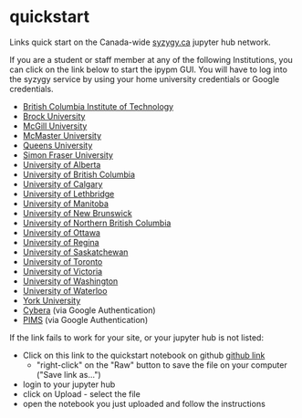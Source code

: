# quickstart
Links quick start on the Canada-wide [syzygy.ca](https://intro.syzygy.ca/) jupyter hub network.

If you are a student or staff member at any of the following Institutions, you can click on the link below to start the ipypm GUI. You will have
to log into the syzygy service by using your home university credentials or Google credentials.

* [British Columbia Institute of Technology](https://bcit.syzygy.ca/jupyter/hub/user-redirect/git-pull?repo=https%3A%2F%2Fgithub.com%2Fpypm%2Fquickstart&urlpath=tree%2Fquickstart%2Fsyzygy%2Fipypm-quickstart.ipynb)
* [Brock University](https://brocku.syzygy.ca/jupyter/hub/user-redirect/git-pull?repo=https%3A%2F%2Fgithub.com%2Fpypm%2Fquickstart&urlpath=tree%2Fquickstart%2Fsyzygy%2Fipypm-quickstart.ipynb)
* [McGill University](https://mcgill.syzygy.ca/jupyter/hub/user-redirect/git-pull?repo=https%3A%2F%2Fgithub.com%2Fpypm%2Fquickstart&urlpath=tree%2Fquickstart%2Fsyzygy%2Fipypm-quickstart.ipynb)
* [McMaster University](https://mcmaster.syzygy.ca/jupyter/hub/user-redirect/git-pull?repo=https%3A%2F%2Fgithub.com%2Fpypm%2Fquickstart&urlpath=tree%2Fquickstart%2Fsyzygy%2Fipypm-quickstart.ipynb)
* [Queens University](https://queensu.syzygy.ca/jupyter/hub/user-redirect/git-pull?repo=https%3A%2F%2Fgithub.com%2Fpypm%2Fquickstart&urlpath=tree%2Fquickstart%2Fsyzygy%2Fipypm-quickstart.ipynb)
* [Simon Fraser University](https://sfu.syzygy.ca/jupyter/hub/user-redirect/git-pull?repo=https%3A%2F%2Fgithub.com%2Fpypm%2Fquickstart&urlpath=tree%2Fquickstart%2Fsyzygy%2Fipypm-quickstart.ipynb)
* [University of Alberta](https://ualberta.syzygy.ca/jupyter/hub/user-redirect/git-pull?repo=https%3A%2F%2Fgithub.com%2Fpypm%2Fquickstart&urlpath=tree%2Fquickstart%2Fsyzygy%2Fipypm-quickstart.ipynb)
* [University of British Columbia](https://ubc.syzygy.ca/jupyter/hub/user-redirect/git-pull?repo=https%3A%2F%2Fgithub.com%2Fpypm%2Fquickstart&urlpath=tree%2Fquickstart%2Fsyzygy%2Fipypm-quickstart.ipynb)
* [University of Calgary](https://ucalgary.syzygy.ca/jupyter/hub/user-redirect/git-pull?repo=https%3A%2F%2Fgithub.com%2Fpypm%2Fquickstart&urlpath=tree%2Fquickstart%2Fsyzygy%2Fipypm-quickstart.ipynb)
* [University of Lethbridge](https://uleth.syzygy.ca/jupyter/hub/user-redirect/git-pull?repo=https%3A%2F%2Fgithub.com%2Fpypm%2Fquickstart&urlpath=tree%2Fquickstart%2Fsyzygy%2Fipypm-quickstart.ipynb)
* [University of Manitoba](https://umanitoba.syzygy.ca/jupyter/hub/user-redirect/git-pull?repo=https%3A%2F%2Fgithub.com%2Fpypm%2Fquickstart&urlpath=tree%2Fquickstart%2Fsyzygy%2Fipypm-quickstart.ipynb)
* [University of New Brunswick](https://unb.syzygy.ca/jupyter/hub/user-redirect/git-pull?repo=https%3A%2F%2Fgithub.com%2Fpypm%2Fquickstart&urlpath=tree%2Fquickstart%2Fsyzygy%2Fipypm-quickstart.ipynb)
* [University of Northern British Columbia](https://unbc.syzygy.ca/jupyter/hub/user-redirect/git-pull?repo=https%3A%2F%2Fgithub.com%2Fpypm%2Fquickstart&urlpath=tree%2Fquickstart%2Fsyzygy%2Fipypm-quickstart.ipynb)
* [University of Ottawa](https://uottawa.syzygy.ca/jupyter/hub/user-redirect/git-pull?repo=https%3A%2F%2Fgithub.com%2Fpypm%2Fquickstart&urlpath=tree%2Fquickstart%2Fsyzygy%2Fipypm-quickstart.ipynb)
* [University of Regina](https://uregina.syzygy.ca/jupyter/hub/user-redirect/git-pull?repo=https%3A%2F%2Fgithub.com%2Fpypm%2Fquickstart&urlpath=tree%2Fquickstart%2Fsyzygy%2Fipypm-quickstart.ipynb)
* [University of Saskatchewan](https://usask.syzygy.ca/jupyter/hub/user-redirect/git-pull?repo=https%3A%2F%2Fgithub.com%2Fpypm%2Fquickstart&urlpath=tree%2Fquickstart%2Fsyzygy%2Fipypm-quickstart.ipynb)
* [University of Toronto](https://utoronto.syzygy.ca/jupyter/hub/user-redirect/git-pull?repo=https%3A%2F%2Fgithub.com%2Fpypm%2Fquickstart&urlpath=tree%2Fquickstart%2Fsyzygy%2Fipypm-quickstart.ipynb)
* [University of Victoria](https://uvic.syzygy.ca/jupyter/hub/user-redirect/git-pull?repo=https%3A%2F%2Fgithub.com%2Fpypm%2Fquickstart&urlpath=tree%2Fquickstart%2Fsyzygy%2Fipypm-quickstart.ipynb)
* [University of Washington](https://uw.syzygy.ca/jupyter/hub/user-redirect/git-pull?repo=https%3A%2F%2Fgithub.com%2Fpypm%2Fquickstart&urlpath=tree%2Fquickstart%2Fsyzygy%2Fipypm-quickstart.ipynb)
* [University of Waterloo](https://uwaterloo.syzygy.ca/jupyter/hub/user-redirect/git-pull?repo=https%3A%2F%2Fgithub.com%2Fpypm%2Fquickstart&urlpath=tree%2Fquickstart%2Fsyzygy%2Fipypm-quickstart.ipynb)
* [York University](https://yorku.syzygy.ca/jupyter/hub/user-redirect/git-pull?repo=https%3A%2F%2Fgithub.com%2Fpypm%2Fquickstart&urlpath=tree%2Fquickstart%2Fsyzygy%2Fipypm-quickstart.ipynb)
* [Cybera](https://cybera.syzygy.ca/jupyter/hub/user-redirect/git-pull?repo=https%3A%2F%2Fgithub.com%2Fpypm%2Fquickstart&urlpath=tree%2Fquickstart%2Fsyzygy%2Fipypm-quickstart.ipynb) (via Google Authentication)
* [PIMS](https://pims.syzygy.ca/jupyter/hub/user-redirect/git-pull?repo=https%3A%2F%2Fgithub.com%2Fpypm%2Fquickstart&urlpath=tree%2Fquickstart%2Fsyzygy%2Fipypm-quickstart.ipynb) (via Google Authentication)

If the link fails to work for your site, or your jupyter hub is not listed:
* Click on this link to the quickstart notebook on github [github link](https://github.com/pypm/quickstart/syzygy/ipypm-quickstart.ipynb)
  * "right-click" on the "Raw" button to save the file on your computer ("Save link as...")
* login to your jupyter hub
* click on Upload - select the file
* open the notebook you just uploaded and follow the instructions

